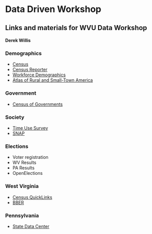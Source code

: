 # Data Driven Workshop
## Links and materials for WVU Data Workshop
#### Derek Willis

### Demographics

* [Census](http://www.census.gov/)
* [Census Reporter](http://censusreporter.org/)
* [Workforce Demographics](http://www.bls.gov/bls/demographics.htm)
* [Atlas of Rural and Small-Town America](http://www.ers.usda.gov/data-products/atlas-of-rural-and-small-town-america.aspx)

### Government

* [Census of Governments](http://www.census.gov/govs/)


### Society

* [Time Use Survey](http://www.bls.gov/tus/)
* [SNAP](http://www.fns.usda.gov/pd/supplemental-nutrition-assistance-program-snap)

### Elections

* Voter registration
* WV Results
* PA Results
* OpenElections

### West Virginia

* [Census QuickLinks](http://quickfacts.census.gov/qfd/states/54000lk.html)
* [BBER](http://www.be.wvu.edu/bber/data.htm?expandable=0)

### Pennsylvania

* [State Data Center](http://pasdc.hbg.psu.edu/)
